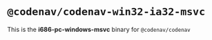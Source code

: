 # `@codenav/codenav-win32-ia32-msvc`

This is the **i686-pc-windows-msvc** binary for `@codenav/codenav`
